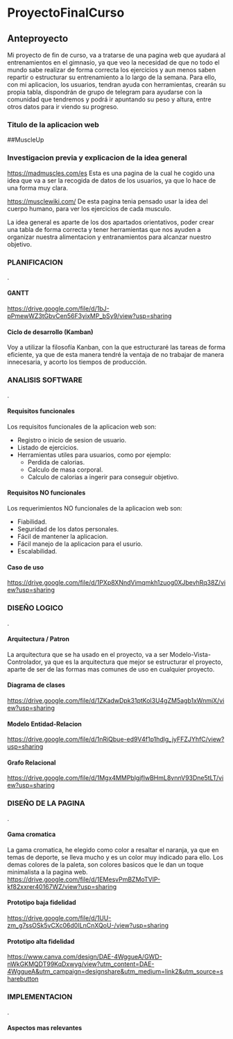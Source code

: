# ProyectoFinalCurso


## Anteproyecto

Mi proyecto de fin de curso, va a tratarse de una pagina web que ayudará al entrenamientos en el gimnasio, ya que veo la necesidad de que no todo el mundo sabe realizar de forma correcta los ejercicios y aun menos saben repartir o estructurar su entrenamiento a lo largo de la semana. Para ello, con mi aplicacion, los usuarios, tendran ayuda con herramientas, crearán su propia tabla, dispondrán de grupo de telegram para ayudarse con la comunidad que tendremos y podrá ir apuntando su peso y altura, entre otros datos para ir viendo su progreso.

### Titulo de la aplicacion web
##MuscleUp

### Investigacion previa y explicacion de la idea general

https://madmuscles.com/es
Esta es una pagina de la cual he cogido una idea que va a ser la recogida de datos de los usuarios, ya que lo hace de una forma muy clara.

https://musclewiki.com/
De esta pagina tenia pensado usar la idea del cuerpo humano, para ver los ejercicios de cada musculo.

La idea general es aparte de los dos apartados orientativos, poder crear una tabla de forma correcta y tener herramientas que nos ayuden a organizar nuestra alimentacion y entranamientos para alcanzar nuestro objetivo.


### PLANIFICACION
.
#### GANTT
https://drive.google.com/file/d/1bJ-pPmewWZ3tGbvCen56F3yixMP_bSy9/view?usp=sharing

#### Ciclo de desarrollo (Kamban)
Voy a utilizar la filosofía Kanban, con la que estructuraré las tareas de forma eficiente, ya que de esta manera tendré la ventaja de no trabajar de manera innecesaria, y acorto los tiempos de producción.

### ANALISIS SOFTWARE
.
#### Requisitos funcionales
Los requisitos funcionales de la aplicacion web son:
  - Registro o inicio de sesion de usuario.
  - Listado de ejercicios.
  - Herramientas utiles para usuarios, como por ejemplo:
    - Perdida de calorias.
    - Calculo de masa corporal.
    - Calculo de calorias a ingerir para conseguir objetivo.

#### Requisitos NO funcionales
Los requerimientos NO funcionales de la aplicacion web son:
  - Fiabilidad.
  - Seguridad de los datos personales.
  - Fácil de mantener la aplicacion.
  - Fácil manejo de la aplicacion para el usurio.
  - Escalabilidad.

#### Caso de uso
https://drive.google.com/file/d/1PXp8XNndVimqmkh1zuog0XJbevhRq38Z/view?usp=sharing

### DISEÑO LOGICO
.
#### Arquitectura / Patron
La arquitectura que se ha usado en el proyecto, va a ser Modelo-Vista-Controlador, ya que es la arquitectura que mejor se estructurar el proyecto, aparte de ser de las formas mas comunes de uso en cualquier proyecto.


#### Diagrama de clases
https://drive.google.com/file/d/1ZKadwDpk31ptKol3U4gZM5agb1xWnmjX/view?usp=sharing


#### Modelo Entidad-Relacion
https://drive.google.com/file/d/1nRiQbue-ed9V4f1p1hdlg_jyFFZJYhfC/view?usp=sharing

####  Grafo Relacional
https://drive.google.com/file/d/1Mgx4MMPblgjfIwBHmL8vnnV93Dne5tLT/view?usp=sharing



### DISEÑO DE LA PAGINA
.
#### Gama cromatica
La gama cromatica, he elegido como color a resaltar el naranja, ya que en temas de deporte, se lleva mucho y es un color muy indicado para ello. Los demas colores de la paleta, son colores basicos que le dan un toque minimalista a la pagina web.
https://drive.google.com/file/d/1EMesvPmBZMoTVlP-kf82xxrer40167WZ/view?usp=sharing


#### Prototipo baja fidelidad
https://drive.google.com/file/d/1UU-zm_g7ssOSk5vCXc06d0ILnCnXQoU-/view?usp=sharing


#### Prototipo alta fidelidad
https://www.canva.com/design/DAE-4WggueA/GWD-nWkGKMQDT99KqDxwyg/view?utm_content=DAE-4WggueA&utm_campaign=designshare&utm_medium=link2&utm_source=sharebutton


### IMPLEMENTACION
.
#### Aspectos mas relevantes


